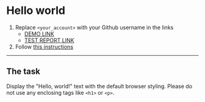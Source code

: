 # Hello world
1. Replace `<your_account>` with your Github username in the links
    - [DEMO LINK](https://NikolyaButylkov.github.io/layout_hello-world/) <br>
    - [TEST REPORT LINK](https://NikolyaButylkov.github.io/layout_hello-world/report/html_report/)
2. Follow [this instructions](https://mate-academy.github.io/layout_task-guideline/)
___

## The task 
Display the "Hello, world!" text with the default browser styling. Please do not 
use any enclosing tags like `<h1>` or `<p>`.
